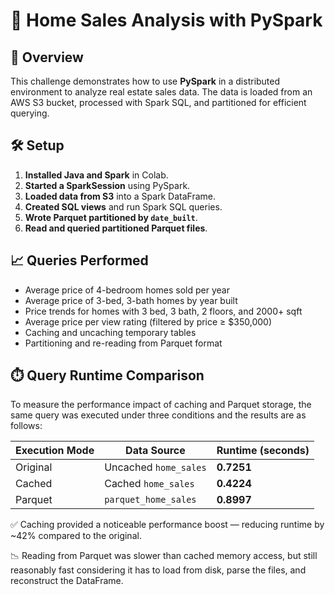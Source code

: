 # 🏡 Home Sales Analysis with PySpark

## 📘 Overview

This challenge demonstrates how to use **PySpark** in a distributed environment to analyze real estate sales data. The data is loaded from an AWS S3 bucket, processed with Spark SQL, and partitioned for efficient querying. 

## 🛠️ Setup

1. **Installed Java and Spark** in Colab. 
2. **Started a SparkSession** using PySpark.
3. **Loaded data from S3** into a Spark DataFrame.
4. **Created SQL views** and run Spark SQL queries.
5. **Wrote Parquet partitioned by `date_built`**.
6. **Read and queried partitioned Parquet files**.

## 📈 Queries Performed

- Average price of 4-bedroom homes sold per year
- Average price of 3-bed, 3-bath homes by year built
- Price trends for homes with 3 bed, 3 bath, 2 floors, and 2000+ sqft
- Average price per view rating (filtered by price ≥ $350,000)
- Caching and uncaching temporary tables
- Partitioning and re-reading from Parquet format

## ⏱️ Query Runtime Comparison

To measure the performance impact of caching and Parquet storage, the same query was executed under three conditions and the results are as follows:

| Execution Mode | Data Source             | Runtime (seconds) |
|----------------|-------------------------|--------------------|
| Original       | Uncached `home_sales`   | **0.7251**         |
| Cached         | Cached `home_sales`     | **0.4224**         |
| Parquet        | `parquet_home_sales`    | **0.8997**         |

✅ Caching provided a noticeable performance boost — reducing runtime by ~42% compared to the original.

📉 Reading from Parquet was slower than cached memory access, but still reasonably fast considering it has to load from disk, parse the files, and reconstruct the DataFrame.

